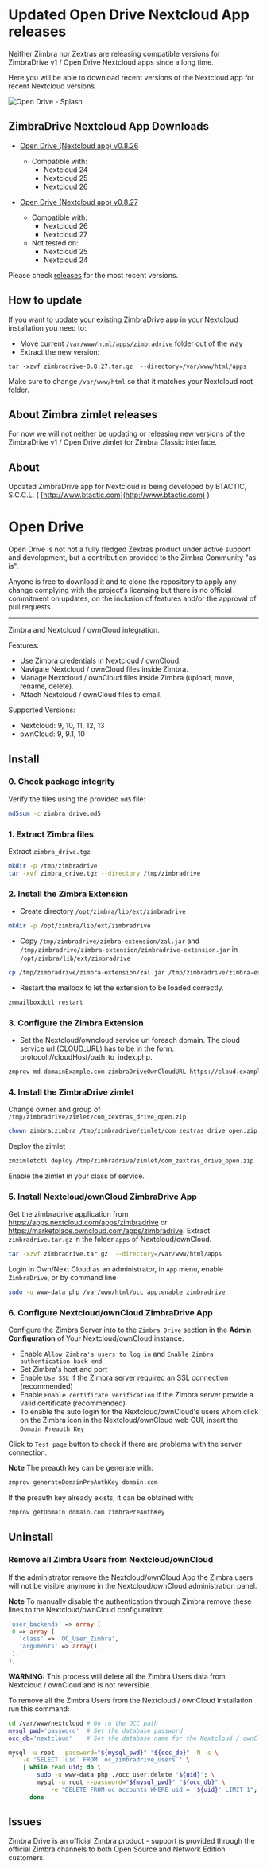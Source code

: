 Updated Open Drive Nextcloud App releases
============

Neither Zimbra nor Zextras are releasing compatible versions for ZimbraDrive v1 / Open Drive Nextcloud apps since a long time.

Here you will be able to download recent versions of the Nextcloud app for recent Nextcloud versions.

![Open Drive - Splash](images/btactic-splash.png)

## ZimbraDrive Nextcloud App Downloads

- [Open Drive (Nextcloud app) v0.8.26](https://github.com/btactic/zimbra-drive/releases/tag/app-v0.8.26)
    - Compatible with:
        - Nextcloud 24
        - Nextcloud 25
        - Nextcloud 26

- [Open Drive (Nextcloud app) v0.8.27](https://github.com/btactic/zimbra-drive/releases/tag/app-v0.8.27)
    - Compatible with:
        - Nextcloud 26
        - Nextcloud 27
    - Not tested on:
        - Nextcloud 25
        - Nextcloud 24

Please check [releases](https://github.com/btactic/zimbra-drive/releases) for the most recent versions.

## How to update

If you want to update your existing ZimbraDrive app in your Nextcloud installation you need to:

- Move current `/var/www/html/apps/zimbradrive` folder out of the way
- Extract the new version:
```
tar -xzvf zimbradrive-0.8.27.tar.gz  --directory=/var/www/html/apps
```

Make sure to change `/var/www/html` so that it matches your Nextcloud root folder.

## About Zimbra zimlet releases

For now we will not neither be updating or releasing new versions of the ZimbraDrive v1 / Open Drive zimlet for Zimbra Classic interface.

## About

Updated ZimbraDrive app for Nextcloud is being developed by BTACTIC, S.C.C.L. ( [http://www.btactic.com](http://www.btactic.com) )

Open Drive
============

Open Drive is not not a fully fledged Zextras product under active support and development, but a contribution provided to the Zimbra Community "as is". 

Anyone is free to download it and to clone the repository to apply any change complying with the project's licensing but there is no official commitment on updates, on the inclusion of features and/or the approval of pull requests. 

---
 

Zimbra and Nextcloud / ownCloud integration.

Features:
- Use Zimbra credentials in Nextcloud / ownCloud.
- Navigate Nextcloud / ownCloud files inside Zimbra.
- Manage Nextcloud / ownCloud files inside Zimbra (upload, move, rename, delete).
- Attach Nextcloud / ownCloud files to email.

Supported Versions:
- Nextcloud: 9, 10, 11, 12, 13
- ownCloud: 9, 9.1, 10

## Install

### 0. Check package integrity
Verify the files using the provided `md5` file:
```bash
md5sum -c zimbra_drive.md5
```

### 1. Extract Zimbra files
Extract `zimbra_drive.tgz`
```bash
mkdir -p /tmp/zimbradrive
tar -xvf zimbra_drive.tgz --directory /tmp/zimbradrive
```

### 2. Install the Zimbra Extension
- Create directory `/opt/zimbra/lib/ext/zimbradrive`
```bash
mkdir -p /opt/zimbra/lib/ext/zimbradrive
```
- Copy `/tmp/zimbradrive/zimbra-extension/zal.jar` and `/tmp/zimbradrive/zimbra-extension/zimbradrive-extension.jar` in `/opt/zimbra/lib/ext/zimbradrive`
```bash
cp /tmp/zimbradrive/zimbra-extension/zal.jar /tmp/zimbradrive/zimbra-extension/zimbradrive-extension.jar /opt/zimbra/lib/ext/zimbradrive
```
- Restart the mailbox to let the extension to be loaded correctly.
```bash
zmmailboxdctl restart
```

### 3. Configure the Zimbra Extension
- Set the Nextcloud/owncloud service url foreach domain. The cloud service url (CLOUD_URL) has to be in the form: protocol://cloudHost/path_to_index.php.
```bash
zmprov md domainExample.com zimbraDriveOwnCloudURL https://cloud.example.com/index.php
```

### 4. Install the ZimbraDrive zimlet
Change owner and group of `/tmp/zimbradrive/zimlet/com_zextras_drive_open.zip`
```bash
chown zimbra:zimbra /tmp/zimbradrive/zimlet/com_zextras_drive_open.zip
```
Deploy the zimlet
```bash
zmzimletctl deploy /tmp/zimbradrive/zimlet/com_zextras_drive_open.zip
```
Enable the zimlet in your class of service.

### 5. Install Nextcloud/ownCloud ZimbraDrive App
Get the zimbradrive application from https://apps.nextcloud.com/apps/zimbradrive or https://marketplace.owncloud.com/apps/zimbradrive.
Extract `zimbradrive.tar.gz` in the folder `apps` of Nextcloud/ownCloud.
```bash
tar -xzvf zimbradrive.tar.gz  --directory=/var/www/html/apps
```
Login in Own/Next Cloud as an administrator, in `App` menu, enable `ZimbraDrive`, or by command line
```bash
sudo -u www-data php /var/www/html/occ app:enable zimbradrive
```

### 6. Configure Nextcloud/ownCloud ZimbraDrive App
Configure the Zimbra Server into to the `Zimbra Drive` section in the **Admin Configuration** of Your Nextcloud/ownCloud instance.  

- Enable `Allow Zimbra's users to log in` and `Enable Zimbra authentication back end`
- Set Zimbra's host and port
- Enable `Use SSL` if the Zimbra server required an SSL connection (recommended)
- Enable `Enable certificate verification` if the Zimbra server provide a valid certificate (recommended)
- To enable the auto login for the Nextcloud/ownCloud's users whom click on the Zimbra icon in the Nextcloud/ownCloud web GUI, insert the `Domain Preauth Key`

Click to `Test page` button to check if there are problems with the server connection.

**Note**
The preauth key can be generate with:
```bash
zmprov generateDomainPreAuthKey domain.com
```
If the preauth key already exists, it can be obtained with:
```bash
zmprov getDomain domain.com zimbraPreAuthKey
```
## Uninstall

### Remove all Zimbra Users from Nextcloud/ownCloud

If the administrator remove the Nextcloud/ownCloud App the Zimbra users will not be visible anymore in the
Nextcloud/ownCloud administration panel.

**Note** To manually disable the authentication through Zimbra remove these lines to the Nextcloud/ownCloud configuration:
```php
'user_backends' => array (
 0 => array (
   'class' => 'OC_User_Zimbra',
   'arguments' => array(),
 ),
),
```

**WARNING:** This process will delete all the Zimbra Users data from Nextcloud / ownCloud and is not reversible.

To remove all the Zimbra Users from the Nextcloud / ownCloud installation run this command:
```bash
cd /var/www/nextcloud # Go to the OCC path
mysql_pwd='password'  # Set the database password
occ_db='nextcloud'    # Set the database name for the Nextcloud / ownCloud

mysql -u root --password="${mysql_pwd}" "${occ_db}" -N -s \
    -e 'SELECT `uid` FROM `oc_zimbradrive_users`' \
    | while read uid; do \
        sudo -u www-data php ./occ user:delete "${uid}"; \
        mysql -u root --password="${mysql_pwd}" "${occ_db}" \
            -e "DELETE FROM oc_accounts WHERE uid = '${uid}' LIMIT 1"; \
      done
```

## Issues
Zimbra Drive is an official Zimbra product - support is provided through the official Zimbra channels to both Open Source and Network Edition customers.
